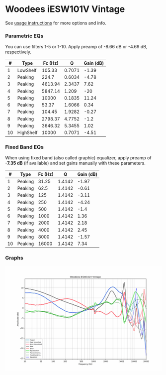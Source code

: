 # Woodees iESW101V Vintage
See [usage instructions](https://github.com/jaakkopasanen/AutoEq#usage) for more options and info.

### Parametric EQs
You can use filters 1-5 or 1-10. Apply preamp of -8.66 dB or -4.69 dB, respectively.

|   # | Type      |   Fc (Hz) |      Q |   Gain (dB) |
|-----|-----------|-----------|--------|-------------|
|   1 | LowShelf  |    105.33 | 0.7071 |       -1.39 |
|   2 | Peaking   |    224.7  | 0.6034 |       -4.78 |
|   3 | Peaking   |   4613.94 | 2.3437 |        7.62 |
|   4 | Peaking   |   5847.14 | 1.209  |      -20    |
|   5 | Peaking   |  10000    | 0.1835 |       11.24 |
|   6 | Peaking   |     53.37 | 1.6066 |        0.34 |
|   7 | Peaking   |    104.45 | 1.9282 |       -0.27 |
|   8 | Peaking   |   2798.37 | 4.7752 |       -1.2  |
|   9 | Peaking   |   3646.32 | 5.3455 |        1.02 |
|  10 | HighShelf |  10000    | 0.7071 |       -4.51 |

### Fixed Band EQs
When using fixed band (also called graphic) equalizer, apply preamp of **-7.35 dB** (if available) and set gains manually with these parameters.

|   # | Type    |   Fc (Hz) |      Q |   Gain (dB) |
|-----|---------|-----------|--------|-------------|
|   1 | Peaking |     31.25 | 1.4142 |       -1.97 |
|   2 | Peaking |     62.5  | 1.4142 |       -0.61 |
|   3 | Peaking |    125    | 1.4142 |       -3.11 |
|   4 | Peaking |    250    | 1.4142 |       -4.24 |
|   5 | Peaking |    500    | 1.4142 |       -1.4  |
|   6 | Peaking |   1000    | 1.4142 |        1.36 |
|   7 | Peaking |   2000    | 1.4142 |        2.18 |
|   8 | Peaking |   4000    | 1.4142 |        2.45 |
|   9 | Peaking |   8000    | 1.4142 |       -1.57 |
|  10 | Peaking |  16000    | 1.4142 |        7.34 |

### Graphs
![](./Woodees%20iESW101V%20Vintage.png)
